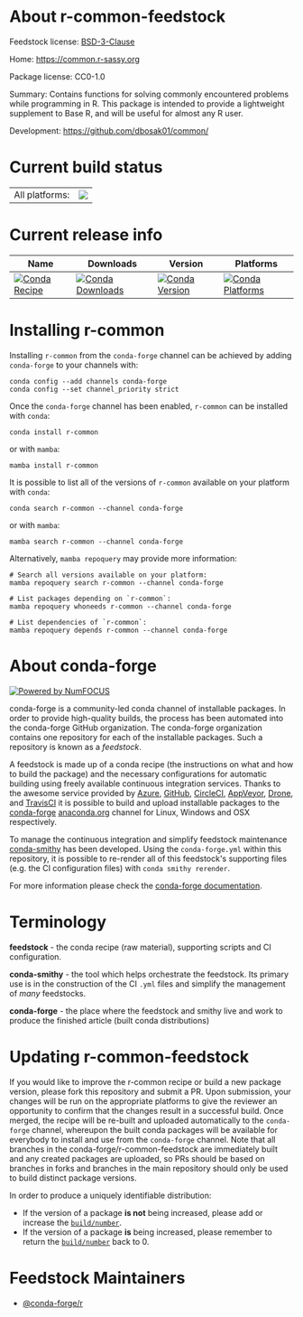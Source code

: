 About r-common-feedstock
========================

Feedstock license: [BSD-3-Clause](https://github.com/conda-forge/r-common-feedstock/blob/main/LICENSE.txt)

Home: https://common.r-sassy.org

Package license: CC0-1.0

Summary: Contains functions for solving commonly encountered problems while programming in R. This package is intended to provide a lightweight supplement to Base R, and will be useful for almost any R user.

Development: https://github.com/dbosak01/common/

Current build status
====================


<table><tr><td>All platforms:</td>
    <td>
      <a href="https://dev.azure.com/conda-forge/feedstock-builds/_build/latest?definitionId=19642&branchName=main">
        <img src="https://dev.azure.com/conda-forge/feedstock-builds/_apis/build/status/r-common-feedstock?branchName=main">
      </a>
    </td>
  </tr>
</table>

Current release info
====================

| Name | Downloads | Version | Platforms |
| --- | --- | --- | --- |
| [![Conda Recipe](https://img.shields.io/badge/recipe-r--common-green.svg)](https://anaconda.org/conda-forge/r-common) | [![Conda Downloads](https://img.shields.io/conda/dn/conda-forge/r-common.svg)](https://anaconda.org/conda-forge/r-common) | [![Conda Version](https://img.shields.io/conda/vn/conda-forge/r-common.svg)](https://anaconda.org/conda-forge/r-common) | [![Conda Platforms](https://img.shields.io/conda/pn/conda-forge/r-common.svg)](https://anaconda.org/conda-forge/r-common) |

Installing r-common
===================

Installing `r-common` from the `conda-forge` channel can be achieved by adding `conda-forge` to your channels with:

```
conda config --add channels conda-forge
conda config --set channel_priority strict
```

Once the `conda-forge` channel has been enabled, `r-common` can be installed with `conda`:

```
conda install r-common
```

or with `mamba`:

```
mamba install r-common
```

It is possible to list all of the versions of `r-common` available on your platform with `conda`:

```
conda search r-common --channel conda-forge
```

or with `mamba`:

```
mamba search r-common --channel conda-forge
```

Alternatively, `mamba repoquery` may provide more information:

```
# Search all versions available on your platform:
mamba repoquery search r-common --channel conda-forge

# List packages depending on `r-common`:
mamba repoquery whoneeds r-common --channel conda-forge

# List dependencies of `r-common`:
mamba repoquery depends r-common --channel conda-forge
```


About conda-forge
=================

[![Powered by
NumFOCUS](https://img.shields.io/badge/powered%20by-NumFOCUS-orange.svg?style=flat&colorA=E1523D&colorB=007D8A)](https://numfocus.org)

conda-forge is a community-led conda channel of installable packages.
In order to provide high-quality builds, the process has been automated into the
conda-forge GitHub organization. The conda-forge organization contains one repository
for each of the installable packages. Such a repository is known as a *feedstock*.

A feedstock is made up of a conda recipe (the instructions on what and how to build
the package) and the necessary configurations for automatic building using freely
available continuous integration services. Thanks to the awesome service provided by
[Azure](https://azure.microsoft.com/en-us/services/devops/), [GitHub](https://github.com/),
[CircleCI](https://circleci.com/), [AppVeyor](https://www.appveyor.com/),
[Drone](https://cloud.drone.io/welcome), and [TravisCI](https://travis-ci.com/)
it is possible to build and upload installable packages to the
[conda-forge](https://anaconda.org/conda-forge) [anaconda.org](https://anaconda.org/)
channel for Linux, Windows and OSX respectively.

To manage the continuous integration and simplify feedstock maintenance
[conda-smithy](https://github.com/conda-forge/conda-smithy) has been developed.
Using the ``conda-forge.yml`` within this repository, it is possible to re-render all of
this feedstock's supporting files (e.g. the CI configuration files) with ``conda smithy rerender``.

For more information please check the [conda-forge documentation](https://conda-forge.org/docs/).

Terminology
===========

**feedstock** - the conda recipe (raw material), supporting scripts and CI configuration.

**conda-smithy** - the tool which helps orchestrate the feedstock.
                   Its primary use is in the construction of the CI ``.yml`` files
                   and simplify the management of *many* feedstocks.

**conda-forge** - the place where the feedstock and smithy live and work to
                  produce the finished article (built conda distributions)


Updating r-common-feedstock
===========================

If you would like to improve the r-common recipe or build a new
package version, please fork this repository and submit a PR. Upon submission,
your changes will be run on the appropriate platforms to give the reviewer an
opportunity to confirm that the changes result in a successful build. Once
merged, the recipe will be re-built and uploaded automatically to the
`conda-forge` channel, whereupon the built conda packages will be available for
everybody to install and use from the `conda-forge` channel.
Note that all branches in the conda-forge/r-common-feedstock are
immediately built and any created packages are uploaded, so PRs should be based
on branches in forks and branches in the main repository should only be used to
build distinct package versions.

In order to produce a uniquely identifiable distribution:
 * If the version of a package **is not** being increased, please add or increase
   the [``build/number``](https://docs.conda.io/projects/conda-build/en/latest/resources/define-metadata.html#build-number-and-string).
 * If the version of a package **is** being increased, please remember to return
   the [``build/number``](https://docs.conda.io/projects/conda-build/en/latest/resources/define-metadata.html#build-number-and-string)
   back to 0.

Feedstock Maintainers
=====================

* [@conda-forge/r](https://github.com/conda-forge/r/)


<!-- dummy commit to enable rerendering -->

